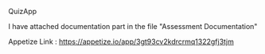 QuizApp

I have attached documentation part in the file "Assessment Documentation"

Appetize Link : https://appetize.io/app/3gt93cv2kdrcrmq1322gfj3tjm
